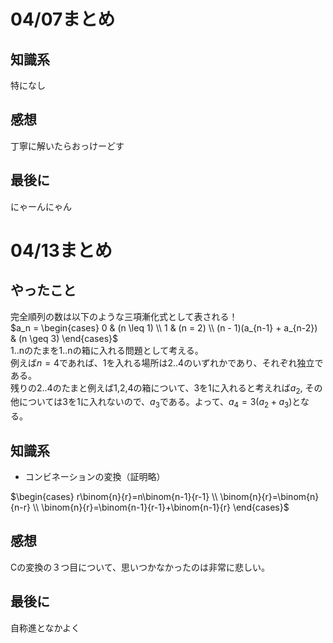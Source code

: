# 04/07まとめ
## 知識系
特になし
## 感想
丁寧に解いたらおっけーどす
## 最後に
にゃーんにゃん
# 04/13まとめ
## やったこと
完全順列の数は以下のような三項漸化式として表される！  
$`a_n = 
\begin{cases}
0 & (n \leq 1) \\
1 & (n = 2) \\
(n - 1)(a_{n-1} + a_{n-2}) & (n \geq 3)
\end{cases}`$  
1..nのたまを1..nの箱に入れる問題として考える。  
例えば$n=4$であれば、1を入れる場所は2..4のいずれかであり、それぞれ独立である。  
残りの2..4のたまと例えば1,2,4の箱について、3を1に入れると考えれば$`a_2`$, その他については3を1に入れないので、$`a_3`$である。よって、$`a_4=3(a_2+a_3)`$となる。
## 知識系
* コンビネーションの変換（証明略）  
  
$`\begin{cases}
r\binom{n}{r}=n\binom{n-1}{r-1} \\
\binom{n}{r}=\binom{n}{n-r} \\
\binom{n}{r}=\binom{n-1}{r-1}+\binom{n-1}{r}
\end{cases}`$
## 感想
Cの変換の３つ目について、思いつかなかったのは非常に悲しい。
## 最後に
自称進となかよく
